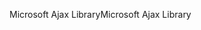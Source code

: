 <span data-ttu-id="c03ba-101">Microsoft Ajax Library</span><span class="sxs-lookup"><span data-stu-id="c03ba-101">Microsoft Ajax Library</span></span>